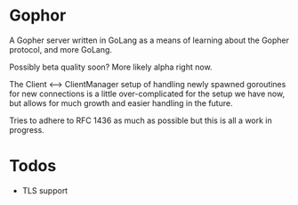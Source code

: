 # Gophor

A Gopher server written in GoLang as a means of learning about the Gopher
protocol, and more GoLang.

Possibly beta quality soon? More likely alpha right now.

The Client <--> ClientManager setup of handling newly spawned goroutines for
new connections is a little over-complicated for the setup we have now, but
allows for much growth and easier handling in the future.

Tries to adhere to RFC 1436 as much as possible but this is all a work in
progress.

# Todos

- TLS support
